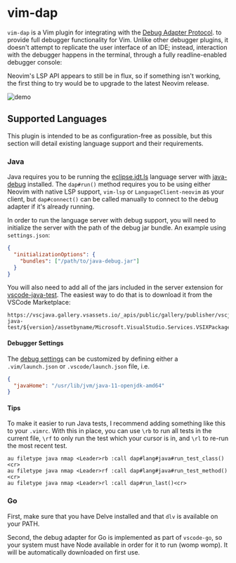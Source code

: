 # vim-dap

`vim-dap` is a Vim plugin for integrating with the
[Debug Adapter Protocol](https://microsoft.github.io/debug-adapter-protocol/).
to provide full debugger functionality for Vim. Unlike other debugger plugins,
it doesn't attempt to replicate the user interface of an IDE; instead,
interaction with the debugger happens in the terminal, through a fully
readline-enabled debugger console:

Neovim's LSP API appears to still be in flux, so if something isn't working, the
first thing to try would be to upgrade to the latest Neovim release.

![demo](misc/demo.gif)

## Supported Languages

This plugin is intended to be as configuration-free as possible, but this section
will detail existing language support and their requirements.

### Java

Java requires you to be running the
[eclipse.jdt.ls](https://github.com/eclipse/eclipse.jdt.ls) language server with
[java-debug](https://github.com/microsoft/java-debug) installed.  The
`dap#run()` method requires you to be using either Neovim with native LSP
support, `vim-lsp` or `LanguageClient-neovim` as your client, but
`dap#connect()` can be called manually to connect to the debug adapter if it's
already running.

In order to run the language server with debug support, you will need to
initialize the server with the path of the debug jar bundle. An example using
`settings.json`:

```json
{
  "initializationOptions": {
    "bundles": ["/path/to/java-debug.jar"]
  }
}
```

You will also need to add all of the jars included in the server extension for
[vscode-java-test](https://github.com/microsoft/vscode-java-test). The easiest
way to do that is to download it from the VSCode Marketplace:

```
https://vscjava.gallery.vsassets.io/_apis/public/gallery/publisher/vscjava/extension/vscode-java-test/${version}/assetbyname/Microsoft.VisualStudio.Services.VSIXPackage
```

#### Debugger Settings

The [debug
settings](https://github.com/microsoft/java-debug/blob/master/com.microsoft.java.debug.core/src/main/java/com/microsoft/java/debug/core/DebugSettings.java)
can be customized by defining either a `.vim/launch.json` or
`.vscode/launch.json` file, i.e.

```json
{
  "javaHome": "/usr/lib/jvm/java-11-openjdk-amd64"
}
```

#### Tips

To make it easier to run Java tests, I recommend adding something like this to your `.vimrc`.
With this in place, you can use `\rb` to run all tests in the current file, `\rf` to only run
the test which your cursor is in, and `\rl` to re-run the most recent test.

```viml
au filetype java nmap <Leader>rb :call dap#lang#java#run_test_class()<cr>
au filetype java nmap <Leader>rf :call dap#lang#java#run_test_method()<cr>
au filetype java nmap <Leader>rl :call dap#run_last()<cr>
```

### Go

First, make sure that you have Delve installed and that `dlv` is available on your PATH.

Second, the debug adapter for Go is implemented as part of `vscode-go`, so your
system must have Node available in order for it to run (womp womp). It will be
automatically downloaded on first use.

<!-- vim: set textwidth=80: -->
